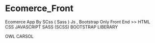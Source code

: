 # Ecomerce_Front
Ecomerce App By SCss ( Sass ) Js , Bootstrap 
Only Front End >>
HTML
CSS
JAVASCRIPT
SASS (SCSS)
BOOTSTRAP 
LIBERARY
>>
OWL CARSOL
